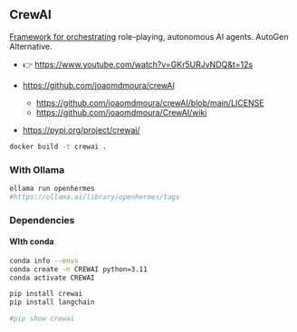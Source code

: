 ## CrewAI


[Framework for orchestrating](https://fossengineer.com/ai-agents-crewai/) role-playing, autonomous AI agents. AutoGen Alternative.

* 👉  <https://www.youtube.com/watch?v=GKr5URJvNDQ&t=12s>

* https://github.com/joaomdmoura/crewAI
    * https://github.com/joaomdmoura/crewAI/blob/main/LICENSE
    * https://github.com/joaomdmoura/CrewAI/wiki
* https://pypi.org/project/crewai/


```sh
docker build -t crewai .
```

### With Ollama


```sh
ollama run openhermes
#https://ollama.ai/library/openhermes/tags
```

### Dependencies

#### WIth conda

```sh
conda info --envs
conda create -n CREWAI python=3.11
conda activate CREWAI

pip install crewai
pip install langchain

#pip show crewai
```